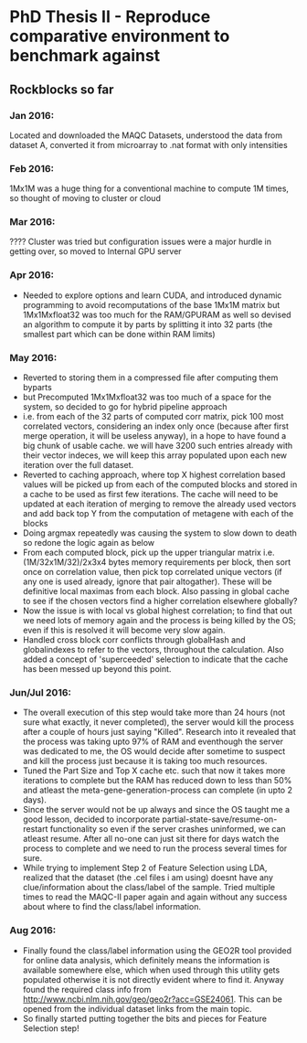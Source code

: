 # PhD Thesis II - Reproduce comparative environment to benchmark against
## Rockblocks so far
### Jan 2016: 
Located and downloaded the MAQC Datasets, understood the data from dataset A, converted it from microarray to .nat format with only intensities

### Feb 2016: 
1Mx1M was a huge thing for a conventional machine to compute 1M times, so thought of moving to cluster or cloud

### Mar 2016: 
???? Cluster was tried but configuration issues were a major hurdle in getting over, so moved to Internal GPU server

### Apr 2016: 
* Needed to explore options and learn CUDA, and introduced dynamic programming to avoid recomputations of the base 1Mx1M matrix but 1Mx1Mxfloat32 was too much for the RAM/GPURAM as well so devised an algorithm to compute it by parts by splitting it into 32 parts (the smallest part which can be done within RAM limits)

### May 2016: 
* Reverted to storing them in a compressed file after computing them byparts 
* but Precomputed 1Mx1Mxfloat32 was too much of a space for the system, so decided to go for hybrid pipeline approach 
* i.e. from each of the 32 parts of computed corr matrix, pick 100 most correlated vectors, considering an index only once (because after first merge operation, it will be useless anyway), in a hope to have found a big chunk of usable cache. we will have 3200 such entries already with their vector indeces, we will keep this array populated upon each new iteration over the full dataset.
* Reverted to caching approach, where top X highest correlation based values will be picked up from each of the computed blocks and stored in a cache to be used as first few iterations. The cache will need to be updated at each iteration of merging to remove the already used vectors and add back top Y from the computation of metagene with each of the blocks
* Doing argmax repeatedly was causing the system to slow down to death so redone the logic again as below
* From each computed block, pick up the upper triangular matrix i.e. (1M/32x1M/32)/2x3x4 bytes memory requirements per block, then sort once on correlation value, then pick top correlated unique vectors (if any one is used already, ignore that pair altogather). These will be definitive local maximas from each block. Also passing in global cache to see if the chosen vectors find a higher correlation elsewhere globally?
* Now the issue is with local vs global highest correlation; to find that out we need lots of memory again and the process is being killed by the OS; even if this is resolved it will become very slow again.
* Handled cross block corr conflicts through globalHash and globalindexes to refer to the vectors, throughout the calculation. Also added a concept of 'superceeded' selection to indicate that the cache has been messed up beyond this point.

### Jun/Jul 2016: 
* The overall execution of this step would take more than 24 hours (not sure what exactly, it never completed), the server would kill the process after a couple of hours just saying "Killed". Research into it revealed that the process was taking upto 97% of RAM and eventhough the server was dedicated to me, the OS would decide after sometime to suspect and kill the process just because it is taking too much resources.
* Tuned the Part Size and Top X cache etc. such that now it takes more iterations to complete but the RAM has reduced down to less than 50% and atleast the meta-gene-generation-process can complete (in upto 2 days).
* Since the server would not be up always and since the OS taught me a good lesson, decided to incorporate partial-state-save/resume-on-restart functionality so even if the server crashes uninformed, we can atleast resume. After all no-one can just sit there for days watch the process to complete and we need to run the process several times for sure.
* While trying to implement Step 2 of Feature Selection using LDA, realized that the dataset (the .cel files i am using) doesnt have any clue/information about the class/label of the sample. Tried multiple times to read the MAQC-II paper again and again without any success about where to find the class/label information.
### Aug 2016:
* Finally found the class/label information using the GEO2R tool provided for online data analysis, which definitely means the information is available somewhere else, which when used through this utility gets populated otherwise it is not directly evident where to find it. Anyway found the required class info from http://www.ncbi.nlm.nih.gov/geo/geo2r?acc=GSE24061. This can be opened from the individual dataset links from the main topic.
* So finally started putting together the bits and pieces for Feature Selection step!
